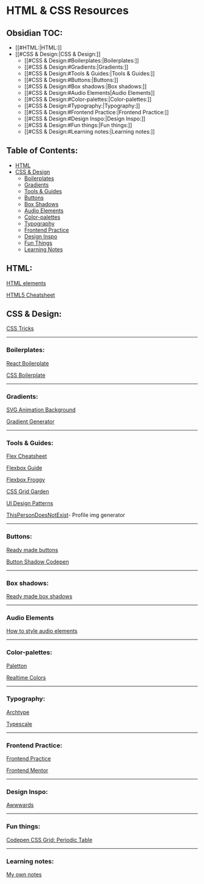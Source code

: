 # HTML & CSS Resources

## Obsidian TOC:
- [[#HTML:|HTML:]]
- [[#CSS & Design:|CSS & Design:]]
	- [[#CSS & Design:#Boilerplates:|Boilerplates:]]
	- [[#CSS & Design:#Gradients:|Gradients:]]
	- [[#CSS & Design:#Tools & Guides:|Tools & Guides:]]
	- [[#CSS & Design:#Buttons:|Buttons:]]
	- [[#CSS & Design:#Box shadows:|Box shadows:]]
	- [[#CSS & Design:#Audio Elements|Audio Elements]]
	- [[#CSS & Design:#Color-palettes:|Color-palettes:]]
	- [[#CSS & Design:#Typography:|Typography:]]
	- [[#CSS & Design:#Frontend Practice:|Frontend Practice:]]
	- [[#CSS & Design:#Design Inspo:|Design Inspo:]]
	- [[#CSS & Design:#Fun things:|Fun things:]]
	- [[#CSS & Design:#Learning notes:|Learning notes:]]



## Table of Contents:
- [HTML](#HTML)
- [CSS & Design](#CSS&Design)
	- [Boilerplates](#Boilerplates)
	- [Gradients](#Gradients)
	- [Tools & Guides](#Tools&Guides)
	- [Buttons](#Buttons)
	- [Box Shadows](#Box%20shadows)
	- [Audio Elements](#Audio%20Elements)
	- [Color-palettes](#Color-palettes)
	- [Typography](#Typography)
	- [Frontend Practice](#Frontend%20Practice)
	- [Design Inspo](#Design%20Inspo)
	- [Fun Things](#Fun%20Things)
	- [Learning Notes](#Learning%20Notes)
	



## HTML:

[HTML elements](https://developer.mozilla.org/en-US/docs/Web/HTML/Element)

[HTML5 Cheatsheet](https://www.wpkube.com/html5-cheat-sheet/)


## CSS & Design:

[CSS Tricks](https://css-tricks.com/)

-------------------

### Boilerplates:

[React Boilerplate](https://github.com/react-boilerplate/react-boilerplate)

[CSS Boilerplate](https://github.com/h5bp/html5-boilerplate/blob/main/dist/css/normalize.css#L40)

-------------------

### Gradients:

[SVG Animation Background](https://codepen.io/thanks2music/pen/VmJjaG)

[Gradient Generator](https://cssgradient.io/)


-------------------

### Tools & Guides:

[Flex Cheatsheet](https://yoksel.github.io/flex-cheatsheet/#section-display)

[Flexbox Guide](https://css-tricks.com/snippets/css/a-guide-to-flexbox/)

[Flexbox Froggy](https://flexboxfroggy.com/)

[CSS Grid Garden](https://cssgridgarden.com/)

[UI Design Patterns ](https://ui-patterns.com/patterns)

[ThisPersonDoesNotExist](https://thispersondoesnotexist.com/)- Profile img generator

-------------------

### Buttons:

[Ready made buttons](https://getcssscan.com/css-buttons-examples)

[Button Shadow Codepen](https://codepen.io/seme332/pen/reJOwo)


-------------------

### Box shadows:

[Ready made box shadows](https://getcssscan.com/css-box-shadow-examples)


-------------------

### Audio Elements

[How to style audio elements](https://blog.shahednasser.com/how-to-style-an-audio-element/)

-------------------

### Color-palettes:

[Paletton](https://paletton.com/#uid=4001p0k6J957ggZ73dr8S6jcu5P)

[Realtime Colors](https://realtimecolors.com/?colors=000000-ffffff-8fb4ff-ebf1ff-ff8f94)


-------------------


### Typography:

[Archtype](https://archetypeapp.com/#)

[Typescale](https://typescale.com/)


-------------------


### Frontend Practice:

[Frontend Practice](https://www.frontendpractice.com/)

[Frontend Mentor](https://www.frontendmentor.io/)


-------------------


### Design Inspo:

[Awwwards](https://www.awwwards.com/)


-------------------

### Fun things:

[Codepen CSS Grid: Periodic Table](https://codepen.io/oliviale/pen/ZmvPPd)


-------------------

### Learning notes:

[My own notes](https://foil-bagpipe-84b.notion.site/HTML-CSS-0136f64cd9c7481d87920ef8a2c3770b?pvs=4)